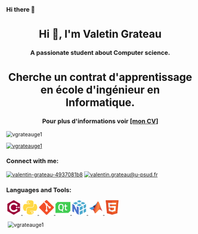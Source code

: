 ### Hi there 👋

<!--
**vgrateauge1/vgrateauge1** is a ✨ _special_ ✨ repository because its `README.md` (this file) appears on your GitHub profile.

Here are some ideas to get you started:

- 🔭 I’m currently working on ...
- 🌱 I’m currently learning ...
- 👯 I’m looking to collaborate on ...
- 🤔 I’m looking for help with ...
- 💬 Ask me about ...
- 📫 How to reach me: ...
- 😄 Pronouns: ...
- ⚡ Fun fact: ...
-->


<h1 align="center">Hi 👋, I'm Valetin Grateau </h1>
<h3 align="center">A passionate student about Computer science.</h3>
<h1 align="center">Cherche un contrat d'apprentissage en école d'ingénieur en Informatique.</h1>

<h3 align="center">Pour plus d'informations voir  <a href="cv.pdf">[mon CV]</a></h3>

<p align="left"> <img src="https://komarev.com/ghpvc/?username=vgrateauge1&label=Profile%20views&color=0e75b6&style=flat" alt="vgrateauge1" /> </p>

<p align="left"> <a href="https://github.com/ryo-ma/github-profile-trophy"><img src="https://github-profile-trophy.vercel.app/?username=vgrateauge1" alt="vgrateauge1" /></a> </p>

<h3 align="left">Connect with me:</h3>
<p align="left">
<!--
<a href="https://linkedin.com/in/chandanchainani1" target="blank"><img align="center" src="https://cdn.jsdelivr.net/npm/simple-icons@3.0.1/icons/linkedin.svg" alt="chandanchainani1" height="30" width="40" /></a>
<a href="https://stackoverflow.com/users/14475852" target="blank"><img align="center" src="https://cdn.jsdelivr.net/npm/simple-icons@3.0.1/icons/stackoverflow.svg" alt="14475852" height="30" width="40" /></a>
-->
<a href="https://www.linkedin.com/in/valentin-grateau-4937081b8/" target="blank"><img align="center" src="https://img.shields.io/badge/-valentingrateau-blue?style=flat-square&logo=Linkedin&logoColor=white" alt="valentin-grateau-4937081b8" /></a>
<a href="mailto:valentin.grateau@u-psud.fr" target="blank"><img align="center" src="https://img.shields.io/badge/valentin.grateau@u--psud.fr-red?style=flat-square&logo=Gmail&logoColor=white" alt="valentin.grateau@u-psud.fr" /></a>

</p>

<h3 align="left">Languages and Tools:</h3>

<p align="left"> <a href="_blank"> <img src="https://github.com/devicons/devicon/blob/master/icons/cplusplus/cplusplus-plain.svg" alt="c++" width="40" height="40"/> </a> 
   <a href="_blank" target="_blank"> <img src="https://github.com/devicons/devicon/blob/master/icons/python/python-plain.svg" alt="Python" width="40" height="40"/> </a> 
  <a href="https://git-scm.com/" target="_blank"> <img src="https://github.com/devicons/devicon/blob/master/icons/git/git-plain.svg" alt="Git" width="40" height="40"/> </a> 
   <a href="" target="_blank"> <img src="https://github.com/devicons/devicon/blob/master/icons/qt/qt-original.svg" alt="QT" width="40" height="40"/> </a> 
     <a href="" target="_blank"> <img src="https://github.com/devicons/devicon/blob/master/icons/numpy/numpy-original.svg" alt="NumPY" width="40" height="40"/> </a> 
  <a href="" target="_blank"> <img src="https://github.com/devicons/devicon/blob/master/icons/matlab/matlab-original.svg" alt="Matlab" width="40" height="40"/> </a> 
    <a href="" target="_blank"> <img src="https://github.com/devicons/devicon/blob/master/icons/html5/html5-original.svg" alt="Matlab" width="40" height="40"/> </a> 
     </p>


<p>&nbsp;<img align="center" src="https://github-readme-stats.vercel.app/api?username=vgrateauge1&show_icons=true&locale=en&card_width=42" alt="vgrateauge1" /></p>
